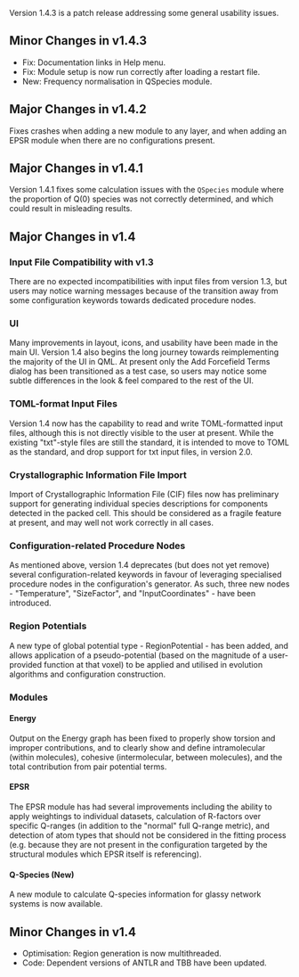 Version 1.4.3 is a patch release addressing some general usability issues.

## Minor Changes in v1.4.3

- Fix: Documentation links in Help menu.
- Fix: Module setup is now run correctly after loading a restart file.
- New: Frequency normalisation in QSpecies module.

## Major Changes in v1.4.2

Fixes crashes when adding a new module to any layer, and when adding an EPSR module when there are no configurations present.

## Major Changes in v1.4.1

Version 1.4.1 fixes some calculation issues with the `QSpecies` module where the proportion of Q(0) species was not correctly determined, and which could result in misleading results.

## Major Changes in v1.4

### Input File Compatibility with v1.3

There are no expected incompatibilities with input files from version 1.3, but users may notice warning messages because of the transition away from some configuration keywords towards dedicated procedure nodes.

### UI

Many improvements in layout, icons, and usability have been made in the main UI. Version 1.4 also begins the long journey towards reimplementing the majority of the UI in QML. At present only the Add Forcefield Terms dialog has been transitioned as a test case, so users may notice some subtle differences in the look & feel compared to the rest of the UI.

### TOML-format Input Files

Version 1.4 now has the capability to read and write TOML-formatted input files, although this is not directly visible to the user at present. While the existing "txt"-style files are still the standard, it is intended to move to TOML as the standard, and drop support for txt input files, in version 2.0.

### Crystallographic Information File Import

Import of Crystallographic Information File (CIF) files now has preliminary support for generating individual species descriptions for components detected in the packed cell. This should be considered as a fragile feature at present, and may well not work correctly in all cases.

### Configuration-related Procedure Nodes

As mentioned above, version 1.4 deprecates (but does not yet remove) several configuration-related keywords in favour of leveraging specialised procedure nodes in the configuration's generator. As such, three new nodes - "Temperature", "SizeFactor", and "InputCoordinates" - have been introduced.

### Region Potentials

A new type of global potential type - RegionPotential - has been added, and allows application of a pseudo-potential (based on the magnitude of a user-provided function at that voxel) to be applied and utilised in evolution algorithms and configuration construction.

### Modules

#### Energy
Output on the Energy graph has been fixed to properly show torsion and improper contributions, and to clearly show and define intramolecular (within molecules), cohesive (intermolecular, between molecules), and the total contribution from pair potential terms.

#### EPSR
The EPSR module has had several improvements including the ability to apply weightings to individual datasets, calculation of R-factors over specific Q-ranges (in addition to the "normal" full Q-range metric), and detection of atom types that should not be considered in the fitting process (e.g. because they are not present in the configuration targeted by the structural modules which EPSR itself is referencing).

#### Q-Species (New)
A new module to calculate Q-species information for glassy network systems is now available.

## Minor Changes in v1.4

- Optimisation: Region generation is now multithreaded.
- Code: Dependent versions of ANTLR and TBB have been updated.

